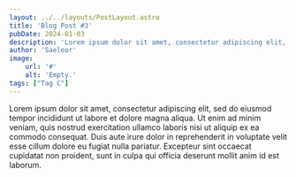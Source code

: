 ```yaml
---
layout: ../../layouts/PostLayout.astro
title: 'Blog Post #3'
pubDate: 2024-01-03
description: 'Lorem ipsum dolor sit amet, consectetur adipiscing elit, sed do eiusmod tempor incididunt ut labore et dolore magna aliqua.'
author: 'Saeleor'
image:
    url: '#'
    alt: 'Empty.'
tags: ["Tag C"]
---
```


Lorem ipsum dolor sit amet, consectetur adipiscing elit, sed do eiusmod tempor incididunt ut labore et dolore magna aliqua. Ut enim ad minim veniam, quis nostrud exercitation ullamco laboris nisi ut aliquip ex ea commodo consequat. Duis aute irure dolor in reprehenderit in voluptate velit esse cillum dolore eu fugiat nulla pariatur. Excepteur sint occaecat cupidatat non proident, sunt in culpa qui officia deserunt mollit anim id est laborum.
